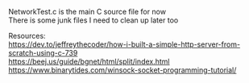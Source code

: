 NetworkTest.c is the main C source file for now  
There is some junk files I need to clean up later too  

Resources:  
https://dev.to/jeffreythecoder/how-i-built-a-simple-http-server-from-scratch-using-c-739   
https://beej.us/guide/bgnet/html/split/index.html   
https://www.binarytides.com/winsock-socket-programming-tutorial/
